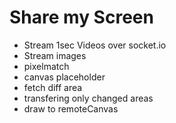 # Share my Screen

- Stream 1sec Videos over socket.io
- Stream images
- pixelmatch
- canvas placeholder
- fetch diff area
- transfering only changed areas
- draw to remoteCanvas